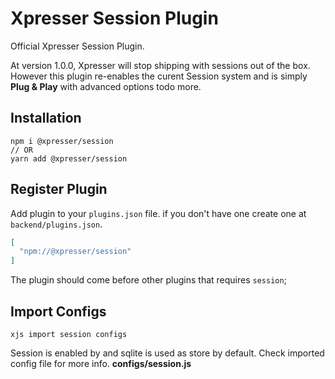 # Xpresser Session Plugin

Official Xpresser Session Plugin.

At version 1.0.0, Xpresser will stop shipping with sessions out of the box. However this plugin re-enables the curent
Session system and is simply **Plug & Play** with advanced options todo more.

## Installation
```shell
npm i @xpresser/session
// OR
yarn add @xpresser/session
```

## Register Plugin
Add plugin to your `plugins.json` file. if you don't have one create one at `backend/plugins.json`.
```json
[
  "npm://@xpresser/session"
]
```
The plugin should come before other plugins that requires `session`;

## Import Configs
```shell
xjs import session configs
```

Session is enabled by and sqlite is used as store by default.
Check imported config file for more info. **configs/session.js**